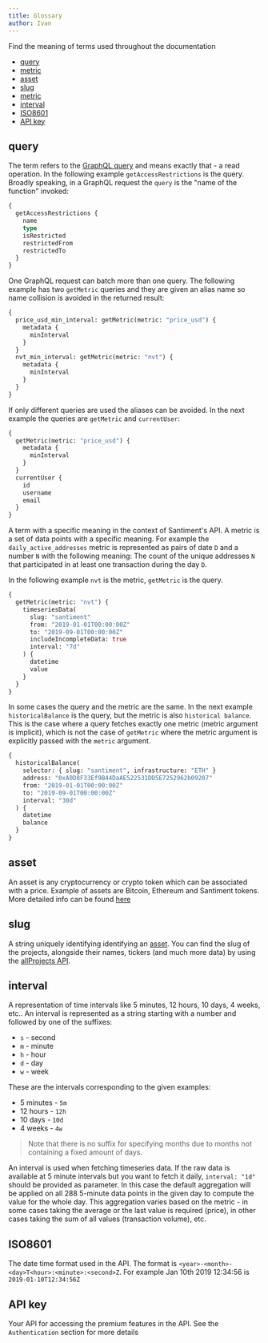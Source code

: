 ```yaml
---
title: Glossary
author: Ivan
---
```


Find the meaning of terms used throughout the documentation

- [query](#query)
- [metric](#metric)
- [asset](#asset)
- [slug](#slug)
- [metric](#metric)
- [interval](#interval)
- [ISO8601](#ISO8601)
- [API key](#Api-key)

## query

The term refers to the [GraphQL query](https://graphql.org/learn/queries/) and means exactly that - a read operation. In the following example `getAccessRestrictions` is the query. Broadly speaking, in a GraphQL request the `query` is the "name of the function" invoked:

```graphql
{
  getAccessRestrictions {
    name
    type
    isRestricted
    restrictedFrom
    restrictedTo
  }
}
```

One GraphQL request can batch more than one query. The following example has two `getMetric` queries and they are given an alias name so name collision is avoided in the returned result:

```graphql
{
  price_usd_min_interval: getMetric(metric: "price_usd") {
    metadata {
      minInterval
    }
  }
  nvt_min_interval: getMetric(metric: "nvt") {
    metadata {
      minInterval
    }
  }
}
```

If only different queries are used the aliases can be avoided. In the next example the queries are `getMetric` and `currentUser`:

```graphql
{
  getMetric(metric: "price_usd") {
    metadata {
      minInterval
    }
  }
  currentUser {
    id
    username
    email
  }
}
```

A term with a specific meaning in the context of Santiment's API. A metric is a set of data points with a specific meaning. For example the `daily_active_addresses` metric is represented as pairs of date `D` and a number `N` with the following meaning: The count of the unique addresses `N` that participated in at least one transaction during the day `D`.

In the following example `nvt` is the metric, `getMetric` is the query.

```graphql
{
  getMetric(metric: "nvt") {
    timeseriesData(
      slug: "santiment"
      from: "2019-01-01T00:00:00Z"
      to: "2019-09-01T00:00:00Z"
      includeIncompleteData: true
      interval: "7d"
    ) {
      datetime
      value
    }
  }
}
```

In some cases the query and the metric are the same. In the next example `historicalBalance` is the query, but the metric is also `historical balance`. This is the case where a query fetches exactly one metric (metric argument is implicit), which is not the case of `getMetric` where the metric argument is explicitly passed with the `metric` argument.

```graphql
{
  historicalBalance(
    selector: { slug: "santiment", infrastructure: "ETH" }
    address: "0xA0D8F33Ef9B44DaAE522531DD5E7252962b09207"
    from: "2019-01-01T00:00:00Z"
    to: "2019-09-01T00:00:00Z"
    interval: "30d"
  ) {
    datetime
    balance
  }
}
```

## asset

An asset is any cryptocurrency or crypto token which can be associated with a price. Example of assets are Bitcoin, Ethereum and Santiment tokens.
More detailed info can be found [here](./asset/index)

## slug

A string uniquely identifying identifying an [asset](./asset/index). You can find the slug of the projects, alongside their names, tickers (and much more data) by using the [allProjects API](https://api.santiment.net/graphiql?query=%7B%0A%20%20allProjects%20%7B%0A%20%20%20%20slug%0A%20%20%20%20name%0A%20%20%20%20ticker%0A%20%20%20%20infrastructure%0A%20%20%20%20mainContractAddress%0A%20%20%7D%0A%7D%0A).

## interval

A representation of time intervals like 5 minutes, 12 hours, 10 days, 4 weeks, etc..
An interval is represented as a string starting with a number and followed by one of the suffixes:

- `s` - second
- `m` - minute
- `h` - hour
- `d` - day
- `w` - week

These are the intervals corresponding to the given examples:

- 5 minutes - `5m`
- 12 hours - `12h`
- 10 days - `10d`
- 4 weeks - `4w`

> Note that there is no suffix for specifying months due to months not containing a fixed amount of days.

An interval is used when fetching timeseries data. If the raw data is
available at 5 minute intervals but you want to fetch it daily, `interval: "1d"`
should be provided as parameter. In this case the default aggregation will be applied on all 288 5-minute data points in the given day to compute the value for the whole day. This aggregation varies based on the metric - in some cases taking the average or the last value is required (price), in other cases taking the sum of all values (transaction volume), etc.

## ISO8601

The date time format used in the API. The format is `<year>-<month>-<day>T<hour>:<minute>:<second>Z`.
For example Jan 10th 2019 12:34:56 is `2019-01-10T12:34:56Z`

## API key

Your API for accessing the premium features in the API. See the `Authentication` section for more details
